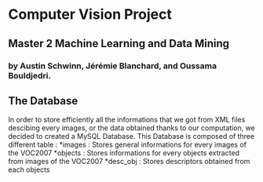 # Computer Vision Project
## Master 2 Machine Learning and Data Mining
### by Austin Schwinn, Jérémie Blanchard, and Oussama Bouldjedri.

## The Database
  In order to store efficiently all the informations that we got from XML files descibing every images, or the data obtained thanks to our computation, we decided to created a MySQL Database. 
  This Database is composed of three different table : 
    *images : Stores general informations for every images of the VOC2007
    *objects : Stores informations for every objects extracted from images of the VOC2007
    *desc_obj : Stores descriptors obtained from each objects
